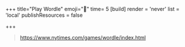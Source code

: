 +++
title="Play Wordle"
emoji="🍎"
time= 5
[build]
  render = 'never'
  list = 'local'
  publishResources = false

+++

> https://www.nytimes.com/games/wordle/index.html
